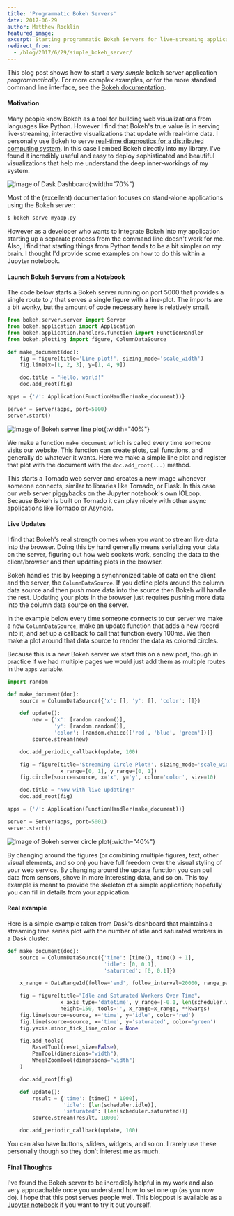 ```yaml
---
title: 'Programmatic Bokeh Servers'
date: 2017-06-29
author: Matthew Rocklin
featured_image:
excerpt: Starting programmatic Bokeh Servers for live-streaming applications.
redirect_from:
  - /blog/2017/6/29/simple_bokeh_server/
---
```


This blog post shows how to start a *very simple* bokeh server application
*programmatically*.  For more complex examples, or for the more standard
command line interface, see the [Bokeh
documentation](https://bokeh.pydata.org/en/latest/docs/user_guide/server.html).

#### Motivation

Many people know Bokeh as a tool for building web visualizations from languages
like Python.  However I find that Bokeh's true value is in serving
live-streaming, interactive visualizations that update with real-time data.  I
personally use Bokeh to serve [real-time diagnostics for a distributed computing
system](http://distributed.readthedocs.io/en/latest/web.html).  In this case I
embed Bokeh directly into my library.  I've found it incredibly useful and easy
to deploy sophisticated and beautiful visualizations that help me understand
the deep inner-workings of my system.

![Image of Dask Dashboard](/images/simple-bokeh-server/daskboard.gif){:width="70%"}

Most of the (excellent) documentation focuses on stand-alone applications using
the Bokeh server:

```bash
$ bokeh serve myapp.py
```

However as a developer who wants to integrate Bokeh into my application
starting up a separate process from the command line doesn't work for me. Also,
I find that starting things from Python tends to be a bit simpler on my brain.
I thought I'd provide some examples on how to do this within a Jupyter
notebook.

#### Launch Bokeh Servers from a Notebook

The code below starts a Bokeh server running on port 5000 that provides a
single route to `/` that serves a single figure with a line-plot.  The imports
are a bit wonky, but the amount of code necessary here is relatively small.

```python
from bokeh.server.server import Server
from bokeh.application import Application
from bokeh.application.handlers.function import FunctionHandler
from bokeh.plotting import figure, ColumnDataSource

def make_document(doc):
    fig = figure(title='Line plot!', sizing_mode='scale_width')
    fig.line(x=[1, 2, 3], y=[1, 4, 9])

    doc.title = "Hello, world!"
    doc.add_root(fig)

apps = {'/': Application(FunctionHandler(make_document))}

server = Server(apps, port=5000)
server.start()

```

![Image of Bokeh server line plot](/images/simple-bokeh-server/bokeh-server-line-plot.png){:width="40%"}


We make a function `make_document` which is called every time someone visits
our website.  This function can create plots, call functions, and generally do
whatever it wants.  Here we make a simple line plot and register that plot with
the document with the `doc.add_root(...)` method.

This starts a Tornado web server and creates a new image whenever someone
connects, similar to libraries like Tornado, or Flask.  In this case our web
server piggybacks on the Jupyter notebook's own IOLoop.  Because Bokeh is built
on Tornado it can play nicely with other async applications like Tornado or
Asyncio.

#### Live Updates

I find that Bokeh's real strength comes when you want to stream live data into
the browser.  Doing this by hand generally means serializing your data on the
server, figuring out how web sockets work, sending the data to the
client/browser and then updating plots in the browser.

Bokeh handles this by keeping a synchronized table of data on the client and
the server, the `ColumnDataSource`.  If you define plots around the column data
source and then push more data into the source then Bokeh will handle the rest.
Updating your plots in the browser just requires pushing more data into the
column data source on the server.

In the example below every time someone connects to our server we make a new
`ColumnDataSource`, make an update function that adds a new record into it,
and set up a callback to call that function every 100ms.  We then make a plot
around that data source to render the data as colored circles.

Because this is a new Bokeh server we start this on a new port, though in
practice if we had multiple pages we would just add them as multiple routes in
the `apps` variable.

```python
import random

def make_document(doc):
    source = ColumnDataSource({'x': [], 'y': [], 'color': []})

    def update():
        new = {'x': [random.random()],
               'y': [random.random()],
               'color': [random.choice(['red', 'blue', 'green'])]}
        source.stream(new)

    doc.add_periodic_callback(update, 100)

    fig = figure(title='Streaming Circle Plot!', sizing_mode='scale_width',
                 x_range=[0, 1], y_range=[0, 1])
    fig.circle(source=source, x='x', y='y', color='color', size=10)

    doc.title = "Now with live updating!"
    doc.add_root(fig)

apps = {'/': Application(FunctionHandler(make_document))}

server = Server(apps, port=5001)
server.start()
```

![Image of Bokeh server circle plot](/images/simple-bokeh-server/bokeh-server-circle-plot.gif){:width="40%"}

By changing around the figures (or combining multiple figures, text, other
visual elements, and so on) you have full freedom over the visual styling of your
web service.  By changing around the update function you can pull data from
sensors, shove in more interesting data, and so on.  This toy example is meant to
provide the skeleton of a simple application; hopefully you can fill in details
from your application.

#### Real example

Here is a simple example taken from Dask's dashboard that maintains a streaming
time series plot with the number of idle and saturated workers in a Dask
cluster.


```python
def make_document(doc):
    source = ColumnDataSource({'time': [time(), time() + 1],
                               'idle': [0, 0.1],
                               'saturated': [0, 0.1]})

    x_range = DataRange1d(follow='end', follow_interval=20000, range_padding=0)

    fig = figure(title="Idle and Saturated Workers Over Time",
                 x_axis_type='datetime', y_range=[-0.1, len(scheduler.workers) + 0.1],
                 height=150, tools='', x_range=x_range, **kwargs)
    fig.line(source=source, x='time', y='idle', color='red')
    fig.line(source=source, x='time', y='saturated', color='green')
    fig.yaxis.minor_tick_line_color = None

    fig.add_tools(
        ResetTool(reset_size=False),
        PanTool(dimensions="width"),
        WheelZoomTool(dimensions="width")
    )

    doc.add_root(fig)

    def update():
        result = {'time': [time() * 1000],
                  'idle': [len(scheduler.idle)],
                  'saturated': [len(scheduler.saturated)]}
        source.stream(result, 10000)

    doc.add_periodic_callback(update, 100)
```

You can also have buttons, sliders, widgets, and so on.  I rarely use these
personally though so they don't interest me as much.

#### Final Thoughts

I've found the Bokeh server to be incredibly helpful in my work and also very
approachable once you understand how to set one up (as you now do). I hope
that this post serves people well. This blogpost is available as a [Jupyter
notebook](https://gist.github.com/e014f11aab7eb3fd12d83a746d8c87df) if you want
to try it out yourself.
